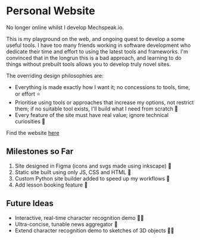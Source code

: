 Personal Website
================

No longer online whilst I develop Mechspeak.io.

This is my playground on the web, and ongoing quest to develop a some useful tools. I have too many friends working in software development who dedicate their time and effort to using the latest tools and frameworks. I'm convinced that in the longrun this is a bad approach, and learning to do things without prebuilt tools allows you to develop truly novel sites.

The overriding design philosophies are:
- Everything is made exactly how I want it; no concessions to tools, time, or effort :star:
- Prioritise using tools or approaches that increase my options, not restrict them; if no suitable tool exists, I'll build what I need from scratch :construction_worker:
- Every feature of the site must have real value; ignore technical curiosities :leaves:

Find the website [here](https://olistocks.com)

Milestones so Far
-----------------

1. Site designed in Figma (icons and svgs made using inkscape) :tada:
2. Static site built using only JS, CSS and HTML :tada:
3. Custom Python site builder added to speed up my workflows :tada:
4. Add lesson booking feature :tada:

Future Ideas
------------
- Interactive, real-time character recognition demo ✍🏻  
- Ultra-concise, tunable news aggregator 📰
- Extend character recognition demo to sketches of 3D objects ✍🏻
